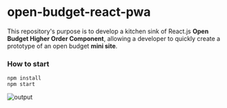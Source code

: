 # open-budget-react-pwa
 
This repository's purpose is to develop a kitchen sink of React.js **Open Budget Higher Order Component**,
allowing a developer to quickly create a prototype of an open budget **mini site**.

### How to start
```
npm install
npm start
```

![output](https://cloud.githubusercontent.com/assets/2588829/21888081/5cc87fc4-d8cb-11e6-9c57-98ecd8dd844e.gif)
